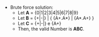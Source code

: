 * Brute force solution:
	* Let **A** = {0|1|2|3|4|5|6|7|8|9}
	* Let **B** = {+|-|} | { {A+.A*} | {A*.A+} }
	* Let **C** = {+|-|} e {A+}
	* Then, the valid Number is **ABC**.
